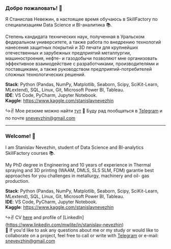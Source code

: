 ### Добро пожаловать! 👋

Я Станислав Невежин, в настоящее время обучаюсь в SkillFactory по специализациям Data Science и BI-аналитика 📚.

Степень кандидата технических наук, полученная в Уральском федеральном университете, а также работа по внедрению технологий нанесения защитных покрытий и 3D печати для крупнейших отечественных и зарубежных предприятий металлургии, машиностроения, нефте- и газодобычи позволяют мне организовать эффективное взаимодействие с разработчиками, производителями и поставщиками, а также руководством предприятий-потребителей сложных технологических решений.

**Stack**:  Python (Pandas, NumPy, Matplotlib, Seaborn, Scipy, SciKit-Learn, MLextend), SQL, Linux, Git, Microsoft Power BI, Tableau.  
**IDE**: VS Code, PyCharm, Jupyter Notebook.  
**Kaggle**: https://www.kaggle.com/stanislavnevezhin

↪️✌️ Мое резюме можно найти [тут](https://hh.ru/resume/58d05c8eff085992270039ed1f5675414e5648) 
📩 Буду рад пообщаться в [Telegram](https://t.me/Stanislav_Nevezhin) и по почте [snevevzhin@gmail.com](mailto:snevevzhin@gmail.com)   

---
### Welcome! 👋

I am Stanislav Nevezhin, student of Data Science and BI-analytics SkillFactory courses 📚.

My PhD degree in Engineering and 10 years of experience in Thermal spraying and 3D printing (WAAM, DMLS, SLS SLM, FDM) garantie  best approaches for you challenges in metallurgy, machinery and oil- gas production.

**Stack**:  Python (Pandas, NumPy, Matplotlib, Seaborn, Scipy, SciKit-Learn, MLextend), SQL, Linux, Git, Microsoft Power BI, Tableau.  
**IDE**: VS Code, PyCharm, Jupyter Notebook.  
**Kaggle**: https://www.kaggle.com/stanislavnevezhin

↪️✌️ CV [here](https://hh.ru/resume/58d05c8eff085992270039ed1f5675414e5648) and profile of [LinkedIn] (https://www.linkedin.com/mwlite/in/stanislav-nevezhin)  
📩  If you'd like to ask any questions about me or my study or would like to collaborate on a project, feel free to call or write with [Telegram](https://t.me/Stanislav_Nevezhin) or e-mail: [snevevzhin@gmail.com](mailto:snevevzhin@gmail.com)
